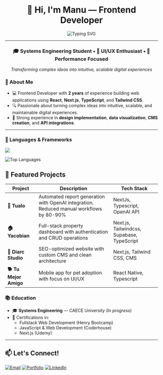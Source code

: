 <div align="center">

# 👋 Hi, I'm **Manu** — Frontend Developer

<img src="https://readme-typing-svg.herokuapp.com?font=Fira+Code&size=22&duration=3000&pause=1000&color=58A6FF&center=true&vCenter=true&width=600&lines=Frontend+Developer+%7C+React+%26+Next.js;Systems+Engineering+Student;Passionate+about+Clean+UI%2FUX;Building+Scalable+Web+Applications" alt="Typing SVG" />

</div>

---

<div align="center">

### 🎓 Systems Engineering Student • 🧠 UI/UX Enthusiast • 🚀 Performance Focused

*Transforming complex ideas into intuitive, scalable digital experiences*


</div>



### 🧠 About Me

- 💻 Frontend Developer with **2 years** of experience building web applications using **React**, **Next.js**, **TypeScript**, and **Tailwind CSS**.
- 🔍 Passionate about turning complex ideas into intuitive, scalable, and maintainable digital experiences.
- 🧩 Strong experience in **design implementation**, **data visualization**, **CMS creation**, and **API integrations**.

---



### 🚀 Languages & Frameworks

  <a href="https://skillicons.dev">
    <img src="https://skillicons.dev/icons?i=html,css,tailwindcss,javascript,typescript,react,next,nodejs,postgresql" />
  </a>
<p align="center">
</p>

<img src="https://github-readme-stats.vercel.app/api/top-langs/?username=Manuel-latorre&layout=compact&langs_count=8&theme=tokyonight&hide_border=true&border_radius=10" alt="Top Languages" />

## 🚀 Featured Projects

<div align="center">

| Project | Description | Tech Stack |
|---------|-------------|------------|
| **🏢 Tualo** | Automated report generation with OpenAI integration. Reduced manual workflows by 80-90% | NextJs, Typescript, OpenAI API |
| **🏠 Yacobian** | Full-stack property dashboard with authentication and CRUD operations | Next.js, Tailwindcss, Supabase, TypeScript |
| **🎨 Diarc Studio** | SEO-optimized website with custom CMS and clean architecture | Next.js, Tailwind CSS, CMS |
| **🐕 Tu Mejor Amigo** | Mobile app for pet adoption with focus on UI/UX | React Native, Typescript |

</div>

### 📚 Education

- 🎓 **Systems Engineering** — CAECE University *(In progress)*
- 📜 Certifications in:
  - Fullstack Web Development (Henry Bootcamp)
  - JavaScript & Web Development (Coderhouse)
  - Next.js (Udemy)

---

## 📫 Let's Connect!

<div align="">

[![Email](https://img.shields.io/badge/Email-D14836?style=for-the-badge&logo=gmail&logoColor=white)](mailto:manuel.latorre11@gmail.com)
[![Portfolio](https://img.shields.io/badge/Portfolio-000000?style=for-the-badge&logo=About.me&logoColor=white)](https://www.manuellatorre.com/)
[![LinkedIn](https://img.shields.io/badge/LinkedIn-0077B5?style=for-the-badge&logo=linkedin&logoColor=white)](https://www.linkedin.com/in/manuel-latorre-frontend-developer/)

</div>




